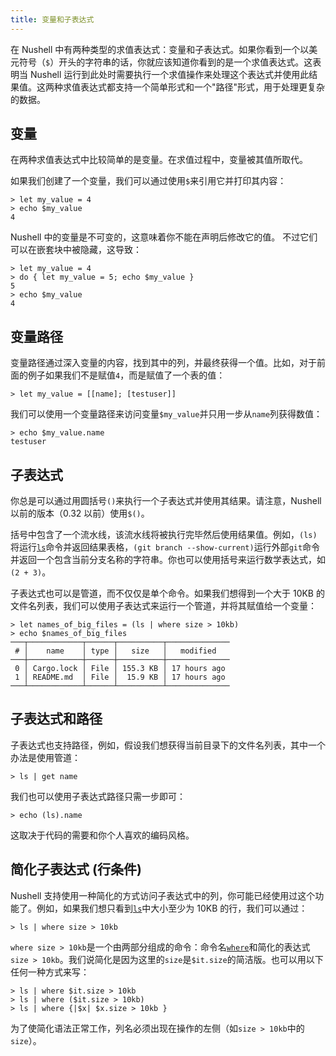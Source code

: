 ```yaml
---
title: 变量和子表达式
---
```


在 Nushell 中有两种类型的求值表达式：变量和子表达式。如果你看到一个以美元符号（`$`）开头的字符串的话，你就应该知道你看到的是一个求值表达式。这表明当 Nushell 运行到此处时需要执行一个求值操作来处理这个表达式并使用此结果值。这两种求值表达式都支持一个简单形式和一个"路径"形式，用于处理更复杂的数据。

## 变量

在两种求值表达式中比较简单的是变量。在求值过程中，变量被其值所取代。

如果我们创建了一个变量，我们可以通过使用`$`来引用它并打印其内容：

```nu
> let my_value = 4
> echo $my_value
4
```

Nushell 中的变量是不可变的，这意味着你不能在声明后修改它的值。
不过它们可以在嵌套块中被隐藏，这导致：

```nu
> let my_value = 4
> do { let my_value = 5; echo $my_value }
5
> echo $my_value
4
```

## 变量路径

变量路径通过深入变量的内容，找到其中的列，并最终获得一个值。比如，对于前面的例子如果我们不是赋值`4`，而是赋值了一个表的值：

```nu
> let my_value = [[name]; [testuser]]
```

我们可以使用一个变量路径来访问变量`$my_value`并只用一步从`name`列获得数值：

```nu
> echo $my_value.name
testuser
```

## 子表达式

你总是可以通过用圆括号`()`来执行一个子表达式并使用其结果。请注意，Nushell 以前的版本（0.32 以前）使用`$()`。

括号中包含了一个流水线，该流水线将被执行完毕然后使用结果值。例如，`(ls)`将运行[`ls`](/commands/docs/ls.md)命令并返回结果表格，`(git branch --show-current)`运行外部`git`命令并返回一个包含当前分支名称的字符串。你也可以使用括号来运行数学表达式，如`(2 + 3)`。

子表达式也可以是管道，而不仅仅是单个命令。如果我们想得到一个大于 10KB 的文件名列表，我们可以使用子表达式来运行一个管道，并将其赋值给一个变量：

```nu
> let names_of_big_files = (ls | where size > 10kb)
> echo $names_of_big_files
───┬────────────┬──────┬──────────┬──────────────
 # │    name    │ type │   size   │   modified
───┼────────────┼──────┼──────────┼──────────────
 0 │ Cargo.lock │ File │ 155.3 KB │ 17 hours ago
 1 │ README.md  │ File │  15.9 KB │ 17 hours ago
───┴────────────┴──────┴──────────┴──────────────
```

## 子表达式和路径

子表达式也支持路径，例如，假设我们想获得当前目录下的文件名列表，其中一个办法是使用管道：

```nu
> ls | get name
```

我们也可以使用子表达式路径只需一步即可：

```nu
> echo (ls).name
```

这取决于代码的需要和你个人喜欢的编码风格。

## 简化子表达式 (行条件)

Nushell 支持使用一种简化的方式访问子表达式中的列，你可能已经使用过这个功能了。例如，如果我们想只看到[`ls`](/commands/docs/ls.md)中大小至少为 10KB 的行，我们可以通过：

```nu
> ls | where size > 10kb
```

`where size > 10kb`是一个由两部分组成的命令：命令名[`where`](/commands/docs/where.md)和简化的表达式`size > 10kb`。我们说简化是因为这里的`size`是`$it.size`的简洁版。也可以用以下任何一种方式来写：

```nu
> ls | where $it.size > 10kb
> ls | where ($it.size > 10kb)
> ls | where {|$x| $x.size > 10kb }
```

为了使简化语法正常工作，列名必须出现在操作的左侧（如`size > 10kb`中的`size`）。
